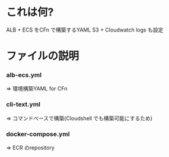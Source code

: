 # これは何?
ALB + ECS をCFn で構築するYAML
S3 + Cloudwatch logs も設定

# ファイルの説明

### alb-ecs.yml

=> 環境構築YAML for CFn

### cli-text.yml

=> コマンドベースで構築(Cloudshell でも構築可能にするため)

### docker-compose.yml

=> ECR のrepository 

